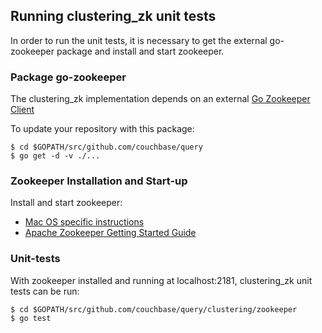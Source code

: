 
## Running clustering_zk unit tests

In order to run the unit tests, it is necessary to get the external go-zookeeper package and install and start zookeeper.

### Package go-zookeeper 

The clustering_zk implementation depends on an external [Go Zookeeper Client](https://github.com/samuel/go-zookeeper)

To update your repository with this package:

    $ cd $GOPATH/src/github.com/couchbase/query
    $ go get -d -v ./...

### Zookeeper Installation and Start-up

Install and start zookeeper:

+ [Mac OS specific instructions](http://blog.kompany.org/2013/02/23/setting-up-apache-zookeeper-on-os-x-in-five-minutes-or-less/)
+ [Apache Zookeeper Getting Started Guide](http://zookeeper.apache.org/doc/r3.1.2/zookeeperStarted.html)

### Unit-tests

With zookeeper installed and running at localhost:2181, clustering_zk unit tests can be run:

    $ cd $GOPATH/src/github.com/couchbase/query/clustering/zookeeper
    $ go test

